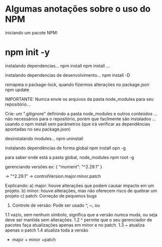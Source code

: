 # Algumas anotações sobre o uso do NPM

iniciando um pacote NPM:

# npm init -y

instalando dependencias...
npm install <module>
npm install <module> <module> <module>...

instalando dependencias de desenvolvimento...
npm install <module> -D

remapeia o package-lock, quando fizermos alterações no package.json
npm update

IMPORTANTE:
Numca envie os arquivos da pasta node_modules para seu repositório...

Crie: um ".gitignore" definindo a pasta node_modules e outros conteúdos
... não necessários para o repositório, porém que facilmente são instalados
... usando o npm install sem parâmetros (que irá verificar as dependências apontadas no seu package.json)

desinstalando modules...
npm uninstall <module>

instalando dependências de forma global
npm install opn -g

para saber onde está a pasta global, node_modules
npm root -g

gerenciando versões
ex:
{
"moment": "^2.29.1"
}

-> "^2.29.1"
-> controlVersion.major.minor.patch

Explicando:
a) major: houve alterações que podem causar impacto em um projeto.
b) minor: houve alterações, mas não oferecem risco de quebrar um projeto
c) patch: Correção de pequenos bugs

1.  Controle de versão: Pode ser usado ^, ~, ou

1.1 vazio, sem nenhum símbolo, significa que a versão numca muda, ou seja deve ser mantida sem alterações.
1.2 ^ permite que o seu gerenciador de pacotes faça atualizações apenas em minor e no patch.
1.3 ~ atualiza apenas o patch
1.4 atualiza toda a versão

- major + minor +patch
